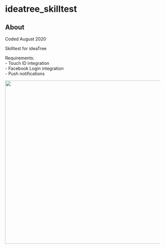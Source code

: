 # ideatree_skilltest

## About

Coded August 2020

Skilltest for ideaTree

Requirements:
    <br>- Touch ID integration
    <br>- Facebook Login integration
    <br>- Push notifications

<img src="misc/preview.gif" height="532">